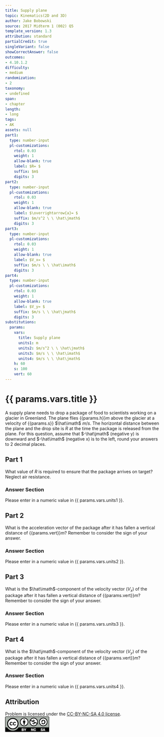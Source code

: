 ```yaml
---
title: Supply plane
topic: Kinematics(2D and 3D)
author: Jake Bobowski
source: 2017 Midterm 1 (002) Q5
template_version: 1.3
attribution: standard
partialCredit: true
singleVariant: false
showCorrectAnswer: false
outcomes:
- 4.10.1.2
difficulty:
- medium
randomization:
- 2
taxonomy:
- undefined
span:
- chapter
length:
- long
tags:
- AK
assets: null
part1:
  type: number-input
  pl-customizations:
    rtol: 0.03
    weight: 1
    allow-blank: true
    label: $R= $
    suffix: $m$
    digits: 3
part2:
  type: number-input
  pl-customizations:
    rtol: 0.03
    weight: 1
    allow-blank: true
    label: $\overrightarrow{a}= $
    suffix: $m/s^2 \ \ \hat\jmath$
    digits: 3
part3:
  type: number-input
  pl-customizations:
    rtol: 0.03
    weight: 1
    allow-blank: true
    label: $V_x= $
    suffix: $m/s \ \ \hat\imath$
    digits: 3
part4:
  type: number-input
  pl-customizations:
    rtol: 0.03
    weight: 1
    allow-blank: true
    label: $V_y= $
    suffix: $m/s \ \ \hat\jmath$
    digits: 3
substitutions:
  params:
    vars:
      title: Supply plane
      units1: m
      units2: $m/s^2 \ \ \hat\jmath$
      units3: $m/s \ \ \hat\imath$
      units4: $m/s \ \ \hat\jmath$
    h: 60
    s: 100
    vert: 60
---
```

# {{ params.vars.title }}
A supply plane needs to drop a package of food to scientists working on a glacier in Greenland.
The plane flies {{params.h}}$m$ above the glacier at a velocity of {{params.s}} $\hat\imath$ $m/s$.
The horizontal distance between the plane and the drop site is $R$ at the time the package is released from the plane.
For this question, assume that $-\hat\jmath$ (negative y) is downward and $-\hat\imath$ (negative x) is to the left, round your answers to 2 decimal places.

## Part 1

What value of $R$ is required to ensure that the package arrives on target? Neglect air resistance.

### Answer Section

Please enter in a numeric value in {{ params.vars.units1 }}.

## Part 2

What is the acceleration vector of the package after it has fallen a vertical distance of {{params.vert}}$m$? Remember to consider the sign of your answer.

### Answer Section

Please enter in a numeric value in {{ params.vars.units2 }}.

## Part 3

What is the $\hat\imath$-component of the velocity vector ($V_x$) of the package after it has fallen a vertical distance of {{params.vert}}$m$? Remember to consider the sign of your answer.

### Answer Section

Please enter in a numeric value in {{ params.vars.units3 }}.

## Part 4

What is the $\hat\jmath$-component of the velocity vector ($V_y$) of the package after it has fallen a vertical distance of {{params.vert}}$m$? Remember to consider the sign of your answer.

### Answer Section

Please enter in a numeric value in {{ params.vars.units4 }}.

## Attribution

Problem is licensed under the [CC-BY-NC-SA 4.0 license](https://creativecommons.org/licenses/by-nc-sa/4.0/).<br> ![The Creative Commons 4.0 license requiring attribution-BY, non-commercial-NC, and share-alike-SA license.](https://raw.githubusercontent.com/firasm/bits/master/by-nc-sa.png)